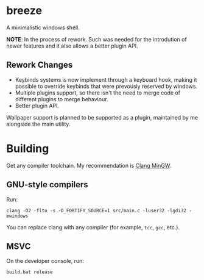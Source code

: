 # breeze

A minimalistic windows shell.

**NOTE**: In the process of rework. Such was needed for the introdution of newer features and it also allows a better plugin API.

## Rework Changes

- Keybinds systems is now implement through a keyboard hook, making it possible to override keybinds that were prevously reserved by windows.
- Multiple plugins support, so there isn't the need to merge code of different plugins to merge behaviour.
- Better plugin API.

Wallpaper support is planned to be supported as a plugin, maintained by me alongside the main utility.


# Building

Get any compiler toolchain. My recommendation is [Clang MinGW](https://github.com/mstorsjo/llvm-mingw).


## GNU-style compilers

Run: 
```
clang -O2 -flto -s -D_FORTIFY_SOURCE=1 src/main.c -luser32 -lgdi32 -mwindows
```

You can replace clang with any compiler (for example, `tcc`, `gcc`, etc.).


## MSVC 

On the developer console, run:

```
build.bat release
```

